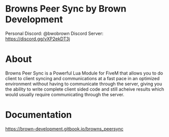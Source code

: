 # Browns Peer Sync by Brown Development

Personal Discord: @bwobrown
Discord Server: https://discord.gg/vXP2ekDT3j

# About 
Browns Peer Sync is a Powerful Lua Module for FiveM that allows you to do client to client syncing and communications at a fast pace in an optimized environment without having to communicate through the server, giving you the ability to write complete client sided code and still acheive results which would usually require communicating through the server.

# Documentation
https://brown-development.gitbook.io/browns_peersync
